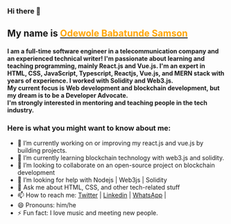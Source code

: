 ### Hi there 👋<h2> My name is <a href="https://twitter.com/big_sam28"><span style="color: orange;">Odewole Babatunde Samson</span></a></h2>

<h4>
I am a full-time software engineer in a telecommunication company and an experienced technical writer! I'm passionate about learning and teaching programming, mainly React.js and Vue.js. 
I'm an expert in HTML, CSS, JavaScript, Typescript, Reactjs, Vue.js, and MERN stack with years of experience. I worked with Solidity and Web3.js.<br>
My current focus is Web development and blockchain development, but my dream is to be a Developer Advocate.<br> 
I'm strongly interested in mentoring and teaching people in the tech industry.
</h4>

<h3>Here is what you might want to know about me:</h3>

- 🔭 I’m currently working on or improving my react.js and vue.js by building projects.
- 🌱 I’m currently learning blockchain technology with web3.js and solidity.
- 👯 I’m looking to collaborate on an open-source project on blockchain development
- 🤔 I’m looking for help with Nodejs | Web3js | Solidity
- 💬 Ask me about HTML, CSS, and other tech-related stuff
- 📫 How to reach me: <a href="http://twitter.com/big_sam29">Twitter</a> | <a href="https://www.linkedin.com/in/babatunde-samson">Linkedin</a> | <a href="https://www.linkedin.com/in/babatunde-samson">WhatsApp</a> | 
- 😄 Pronouns: him/he
- ⚡ Fun fact: I love music and meeting new people.

